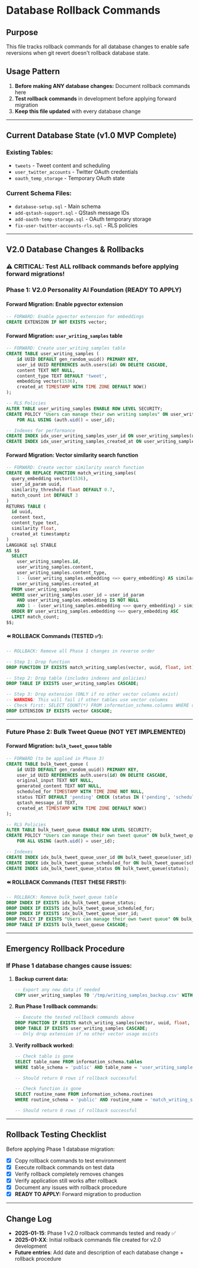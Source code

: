 # Database Rollback Commands

## Purpose
This file tracks rollback commands for all database changes to enable safe reversions when git revert doesn't rollback database state.

## Usage Pattern
1. **Before making ANY database changes:** Document rollback commands here
2. **Test rollback commands** in development before applying forward migration
3. **Keep this file updated** with every database change

---

## Current Database State (v1.0 MVP Complete)

### Existing Tables:
- `tweets` - Tweet content and scheduling
- `user_twitter_accounts` - Twitter OAuth credentials  
- `oauth_temp_storage` - Temporary OAuth state

### Current Schema Files:
- `database-setup.sql` - Main schema
- `add-qstash-support.sql` - QStash message IDs
- `add-oauth-temp-storage.sql` - OAuth temporary storage
- `fix-user-twitter-accounts-rls.sql` - RLS policies

---

## V2.0 Database Changes & Rollbacks

### ⚠️ CRITICAL: Test ALL rollback commands before applying forward migrations!

### Phase 1: V2.0 Personality AI Foundation (READY TO APPLY)

#### Forward Migration: Enable pgvector extension
```sql
-- FORWARD: Enable pgvector extension for embeddings
CREATE EXTENSION IF NOT EXISTS vector;
```

#### Forward Migration: `user_writing_samples` table
```sql
-- FORWARD: Create user_writing_samples table
CREATE TABLE user_writing_samples (
    id UUID DEFAULT gen_random_uuid() PRIMARY KEY,
    user_id UUID REFERENCES auth.users(id) ON DELETE CASCADE,
    content TEXT NOT NULL,
    content_type TEXT DEFAULT 'tweet',
    embedding vector(1536),
    created_at TIMESTAMP WITH TIME ZONE DEFAULT NOW()
);

-- RLS Policies
ALTER TABLE user_writing_samples ENABLE ROW LEVEL SECURITY;
CREATE POLICY "Users can manage their own writing samples" ON user_writing_samples
    FOR ALL USING (auth.uid() = user_id);

-- Indexes for performance
CREATE INDEX idx_user_writing_samples_user_id ON user_writing_samples(user_id);
CREATE INDEX idx_user_writing_samples_created_at ON user_writing_samples(created_at);
```

#### Forward Migration: Vector similarity search function
```sql
-- FORWARD: Create vector similarity search function
CREATE OR REPLACE FUNCTION match_writing_samples(
  query_embedding vector(1536),
  user_id_param uuid,
  similarity_threshold float DEFAULT 0.7,
  match_count int DEFAULT 3
)
RETURNS TABLE (
  id uuid,
  content text,
  content_type text,
  similarity float,
  created_at timestamptz
)
LANGUAGE sql STABLE
AS $$
  SELECT
    user_writing_samples.id,
    user_writing_samples.content,
    user_writing_samples.content_type,
    1 - (user_writing_samples.embedding <=> query_embedding) AS similarity,
    user_writing_samples.created_at
  FROM user_writing_samples
  WHERE user_writing_samples.user_id = user_id_param
    AND user_writing_samples.embedding IS NOT NULL
    AND 1 - (user_writing_samples.embedding <=> query_embedding) > similarity_threshold
  ORDER BY user_writing_samples.embedding <=> query_embedding ASC
  LIMIT match_count;
$$;
```

#### ⏪ ROLLBACK Commands (TESTED ✅):
```sql
-- ROLLBACK: Remove all Phase 1 changes in reverse order

-- Step 1: Drop function
DROP FUNCTION IF EXISTS match_writing_samples(vector, uuid, float, int);

-- Step 2: Drop table (includes indexes and policies)
DROP TABLE IF EXISTS user_writing_samples CASCADE;

-- Step 3: Drop extension (ONLY if no other vector columns exist)
-- WARNING: This will fail if other tables use vector columns
-- Check first: SELECT COUNT(*) FROM information_schema.columns WHERE data_type = 'USER-DEFINED' AND udt_name = 'vector';
DROP EXTENSION IF EXISTS vector CASCADE;
```

---

### Future Phase 2: Bulk Tweet Queue (NOT YET IMPLEMENTED)

#### Forward Migration: `bulk_tweet_queue` table
```sql
-- FORWARD (to be applied in Phase 3)
CREATE TABLE bulk_tweet_queue (
    id UUID DEFAULT gen_random_uuid() PRIMARY KEY,
    user_id UUID REFERENCES auth.users(id) ON DELETE CASCADE,
    original_input TEXT NOT NULL,
    generated_content TEXT NOT NULL,
    scheduled_for TIMESTAMP WITH TIME ZONE NOT NULL,
    status TEXT DEFAULT 'pending' CHECK (status IN ('pending', 'scheduled', 'posted', 'failed', 'cancelled')),
    qstash_message_id TEXT,
    created_at TIMESTAMP WITH TIME ZONE DEFAULT NOW()
);

-- RLS Policies
ALTER TABLE bulk_tweet_queue ENABLE ROW LEVEL SECURITY;
CREATE POLICY "Users can manage their own tweet queue" ON bulk_tweet_queue
    FOR ALL USING (auth.uid() = user_id);

-- Indexes
CREATE INDEX idx_bulk_tweet_queue_user_id ON bulk_tweet_queue(user_id);
CREATE INDEX idx_bulk_tweet_queue_scheduled_for ON bulk_tweet_queue(scheduled_for);
CREATE INDEX idx_bulk_tweet_queue_status ON bulk_tweet_queue(status);
```

#### ⏪ ROLLBACK Commands (TEST THESE FIRST!):
```sql
-- ROLLBACK: Remove bulk_tweet_queue table
DROP INDEX IF EXISTS idx_bulk_tweet_queue_status;
DROP INDEX IF EXISTS idx_bulk_tweet_queue_scheduled_for;
DROP INDEX IF EXISTS idx_bulk_tweet_queue_user_id;
DROP POLICY IF EXISTS "Users can manage their own tweet queue" ON bulk_tweet_queue;
DROP TABLE IF EXISTS bulk_tweet_queue CASCADE;
```

---

## Emergency Rollback Procedure

### If Phase 1 database changes cause issues:

1. **Backup current data:**
   ```sql
   -- Export any new data if needed
   COPY user_writing_samples TO '/tmp/writing_samples_backup.csv' WITH CSV HEADER;
   ```

2. **Run Phase 1 rollback commands:**
   ```sql
   -- Execute the tested rollback commands above
   DROP FUNCTION IF EXISTS match_writing_samples(vector, uuid, float, int);
   DROP TABLE IF EXISTS user_writing_samples CASCADE;
   -- Only drop extension if no other vector usage exists
   ```

3. **Verify rollback worked:**
   ```sql
   -- Check table is gone
   SELECT table_name FROM information_schema.tables 
   WHERE table_schema = 'public' AND table_name = 'user_writing_samples';
   
   -- Should return 0 rows if rollback successful
   
   -- Check function is gone  
   SELECT routine_name FROM information_schema.routines 
   WHERE routine_schema = 'public' AND routine_name = 'match_writing_samples';
   
   -- Should return 0 rows if rollback successful
   ```

---

## Rollback Testing Checklist

Before applying Phase 1 database migration:

- [x] Copy rollback commands to test environment
- [x] Execute rollback commands on test data
- [x] Verify rollback completely removes changes
- [x] Verify application still works after rollback
- [x] Document any issues with rollback procedure
- [x] **READY TO APPLY:** Forward migration to production

---

## Change Log

- **2025-01-15**: Phase 1 v2.0 rollback commands tested and ready ✅
- **2025-01-XX**: Initial rollback commands file created for v2.0 development
- **Future entries**: Add date and description of each database change + rollback procedure 